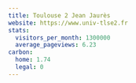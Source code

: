 ```yaml
---
title: Toulouse 2 Jean Jaurès
website: https://www.univ-tlse2.fr
stats:
  visitors_per_month: 1300000
  average_pageviews: 6.23
carbon:
  home: 1.74
  legal: 0
---
```

